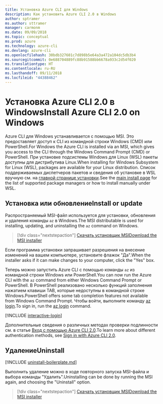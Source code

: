 ```yaml
---
title: Установка Azure CLI для Windows
description: Как установить Azure CLI 2.0 в Windows
author: sptramer
ms.author: sttramer
manager: carmonm
ms.date: 09/09/2018
ms.topic: conceptual
ms.prod: azure
ms.technology: azure-cli
ms.devlang: azure-cli
ms.openlocfilehash: 30bdb327601c7d898b5e64a3a472a104dc5db3b4
ms.sourcegitcommit: 0e688704889fc88b91588bb6678a933c2d54f020
ms.translationtype: HT
ms.contentlocale: ru-RU
ms.lasthandoff: 09/11/2018
ms.locfileid: "44388462"
---
```

# <a name="install-azure-cli-20-on-windows"></a><span data-ttu-id="93dbf-103">Установка Azure CLI 2.0 в Windows</span><span class="sxs-lookup"><span data-stu-id="93dbf-103">Install Azure CLI 2.0 on Windows</span></span>

<span data-ttu-id="93dbf-104">Azure CLI для Windows устанавливается с помощью MSI. Это предоставляет доступ к CLI из командной строки Windows (CMD) или PowerShell.</span><span class="sxs-lookup"><span data-stu-id="93dbf-104">For Windows the Azure CLI is installed via an MSI, which gives you access to the CLI through the Windows Command Prompt (CMD) or PowerShell.</span></span>
<span data-ttu-id="93dbf-105">При установке подсистемы Windows для Linux (WSL) пакеты доступны для дистрибутива Linux.</span><span class="sxs-lookup"><span data-stu-id="93dbf-105">When installing for Windows Subsystem for Linux (WSL), packages are available for your Linux distribution.</span></span> <span data-ttu-id="93dbf-106">Список поддерживаемых диспетчеров пакетов и сведения об установке в WSL вручную см. на [главной странице установки](install-azure-cli.md).</span><span class="sxs-lookup"><span data-stu-id="93dbf-106">See the [main install page](install-azure-cli.md) for the list of supported package managers or how to install manually under WSL.</span></span>

## <a name="install-or-update"></a><span data-ttu-id="93dbf-107">Установка или обновление</span><span class="sxs-lookup"><span data-stu-id="93dbf-107">Install or update</span></span>

<span data-ttu-id="93dbf-108">Распространяемый MSI-файл используется для установки, обновления и удаления команды `az` в Windows.</span><span class="sxs-lookup"><span data-stu-id="93dbf-108">The MSI distributable is used for installing, updating, and uninstalling the `az` command on Windows.</span></span>

> [!div class="nextstepaction"]
> [<span data-ttu-id="93dbf-109">Скачать установщик MSI</span><span class="sxs-lookup"><span data-stu-id="93dbf-109">Download the MSI installer</span></span>](https://aka.ms/installazurecliwindows)

<span data-ttu-id="93dbf-110">Если программа установки запрашивает разрешения на внесение изменений на вашем компьютере, установите флажок "Да".</span><span class="sxs-lookup"><span data-stu-id="93dbf-110">When the installer asks if it can make changes to your computer, click the "Yes" box.</span></span>

<span data-ttu-id="93dbf-111">Теперь можно запустить Azure CLI с помощью команды `az` из командной строки Windows или PowerShell.</span><span class="sxs-lookup"><span data-stu-id="93dbf-111">You can now run the Azure CLI with the `az` command from either Windows Command Prompt or PowerShell.</span></span> <span data-ttu-id="93dbf-112">В PowerShell реализовано несколько функций заполнения нажатием клавиши TAB, которые недоступны в командной строке Windows.</span><span class="sxs-lookup"><span data-stu-id="93dbf-112">PowerShell offers some tab completion features not available from Windows Command Prompt.</span></span> <span data-ttu-id="93dbf-113">Чтобы войти, выполните команду [az login](/cli/azure/reference-index#az-login).</span><span class="sxs-lookup"><span data-stu-id="93dbf-113">To sign in, run the [az login](/cli/azure/reference-index#az-login) command.</span></span>

[!INCLUDE [interactive-login](includes/interactive-login.md)]

<span data-ttu-id="93dbf-114">Дополнительные сведения о различных методах проверки подлинности см. в статье [Вход с помощью Azure CLI 2.0](authenticate-azure-cli.md).</span><span class="sxs-lookup"><span data-stu-id="93dbf-114">To learn more about different authentication methods, see [Sign in with Azure CLI 2.0](authenticate-azure-cli.md).</span></span>

## <a name="uninstall"></a><span data-ttu-id="93dbf-115">Удаление</span><span class="sxs-lookup"><span data-stu-id="93dbf-115">Uninstall</span></span>

[!INCLUDE [uninstall-boilerplate.md](includes/uninstall-boilerplate.md)]

<span data-ttu-id="93dbf-116">Выполнить удаление можно в ходе повторного запуска MSI-файла и выбора команды "Удалить".</span><span class="sxs-lookup"><span data-stu-id="93dbf-116">Uninstalling can be done by running the MSI again, and choosing the "Uninstall" option.</span></span>

> [!div class="nextstepaction"]
> [<span data-ttu-id="93dbf-117">Скачать установщик MSI</span><span class="sxs-lookup"><span data-stu-id="93dbf-117">Download the MSI installer</span></span>](https://aka.ms/installazurecliwindows)
